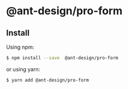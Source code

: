 # @ant-design/pro-form

## Install

Using npm:

```bash
$ npm install --save  @ant-design/pro-form
```

or using yarn:

```bash
$ yarn add @ant-design/pro-form
```
